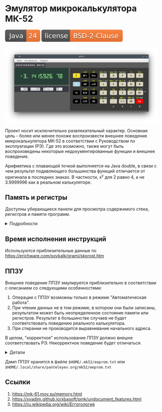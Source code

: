 # Эмулятор микрокалькулятора МК-52

![JDK](docs/java-24.svg)
[![License](docs/license.svg)](LICENSE)

![МК-52](docs/main-window.png)

Проект носит исключительно развлекательный характер. Основная цель - более или менее похоже воспроизвести внешнее 
поведение микрокалькулятора МК-52 в соответствии с Руководством по эксплуатации (РЭ). Где это возможно, также могут 
быть воспроизведены некоторые недокументированные функции и внешнее поведение.

Арифметика с плавающей точкой выполняется на Java double, в связи с чем результат подавляющего большинства
функций отличается от оригинала в последних знаках. В частности, x<sup>y</sup> для 2 равно 4, а не 3.9999996 как в 
реальном калькуляторе.

## Память и регистры

Доступны убирающиеся панели для просмотра содержимого стека, регистров и памяти программ.

<details>

<summary>Подробности</summary>

![Панели](docs/main-window-big.png)

</details>

## Время исполнения инструкций

Используются приблизительные данные по https://erichware.com/sovkalk/grami/skorost.htm

## ППЗУ

Внешнее поведение ППЗУ эмулируется приблизительно в соответствии с описанием со следующими особенностями:

1. Операции с ППЗУ возможны только в режиме "Автоматическая работа".
2. При чтении данных не в том режиме, в котором они были записаны, результатом может быть неопределенное состояние
   памяти или регистров. Результат в большинстве случаев не будет соответствовать поведению реального калькулятора.
3. При стирании не производится выравнивание начального адреса.

В целом, "корректное" использование ППЗУ должно внешне соответствовать РЭ. Некорректное поведение будет
отличаться.

<details>
<summary>Детали</summary>

### Размещение регистров в ППЗУ

```
        Строка ППЗУ
Ячейка: [ 00 ][ 01 ][ 02 ][ 03 ][ 04 ][ 05 ][ 06 ][ 07 ][ 08 ][ 09 ][ 10 ][ 11 ][ 12 ][ 13 ]
7 - 0 мантисса
8 - знак мантиссы 9 (-) или 0 (+)
10-9 - порядок
11 - знак порядка 9 (-) или 0 (+)
```

Каждая ячейка содержит 4 бита.

Если экспонента отрицательная, то записывается значение 100-|экспонента|.


#### Примеры

3.1415926

```
0x6 0x2 0x9 0x5 0x1 0x4 0x1 0x3 0x0 0x0 0x0 0x0 0x0 0x0
```

-3.1415926e-87

```
0x6 0x2 0x9 0x5 0x1 0x4 0x1 0x3 0x9 0x3 0x1 0x9 0x0 0x0
```

3.1415926e87

```
0x6 0x2 0x9 0x5 0x1 0x4 0x1 0x3 0x0 0x7 0x8 0x0 0x0 0x0
```
</details>

Дамп ППЗУ хранится в файле ```$HOME/.mk52/eeprom.txt``` или ```$HOME/.local/share/panteleyev.org/mk52/eeprom.txt```

## Ссылки

1. https://mk-61.moy.su/memory.html
2. https://xvadim.github.io/xbasoft/pmk/undocument_features.html
3. https://ru.wikipedia.org/wiki/Еггогология